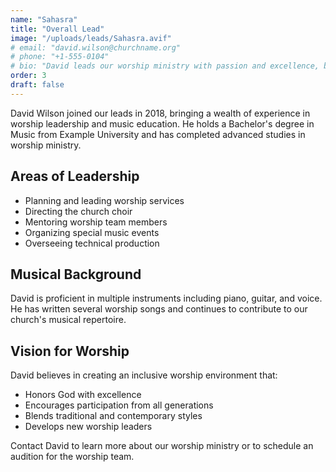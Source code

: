 ```yaml
---
name: "Sahasra"
title: "Overall Lead"
image: "/uploads/leads/Sahasra.avif"
# email: "david.wilson@churchname.org"
# phone: "+1-555-0104"
# bio: "David leads our worship ministry with passion and excellence, bringing over 15 years of experience in church music."
order: 3
draft: false
---
```


David Wilson joined our leads in 2018, bringing a wealth of experience in worship leadership and music education. He holds a Bachelor's degree in Music from Example University and has completed advanced studies in worship ministry.

## Areas of Leadership

- Planning and leading worship services
- Directing the church choir
- Mentoring worship team members
- Organizing special music events
- Overseeing technical production

## Musical Background

David is proficient in multiple instruments including piano, guitar, and voice. He has written several worship songs and continues to contribute to our church's musical repertoire.

## Vision for Worship

David believes in creating an inclusive worship environment that:
- Honors God with excellence
- Encourages participation from all generations
- Blends traditional and contemporary styles
- Develops new worship leaders

Contact David to learn more about our worship ministry or to schedule an audition for the worship team.